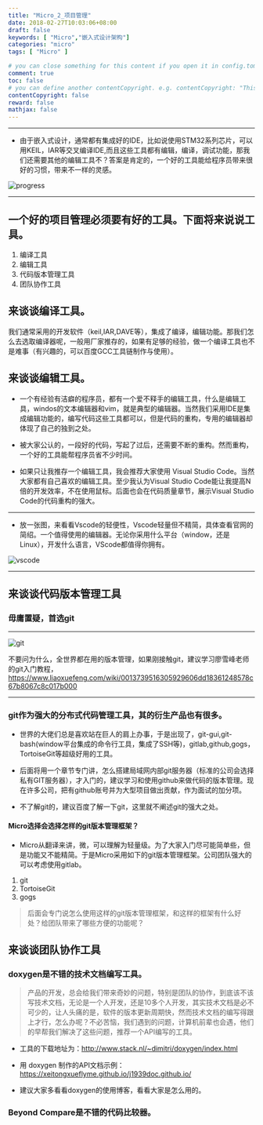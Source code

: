 ```yaml
---
title: "Micro_2_项目管理"
date: 2018-02-27T10:03:06+08:00
draft: false
keywords: [ "Micro","嵌入式设计架构"]
categories: "micro"
tags: [ "Micro" ]

# you can close something for this content if you open it in config.toml.
comment: true
toc: false
# you can define another contentCopyright. e.g. contentCopyright: "This is an another copyright."
contentCopyright: false
reward: false
mathjax: false
---
```


------------------------

* 由于嵌入式设计，通常都有集成好的IDE，比如说使用STM32系列芯片，可以用KEIL，IAR等交叉编译IDE,而且这些工具都有编辑，编译，调试功能，那我们还需要其他的编辑工具不？答案是肯定的，一个好的工具能给程序员带来很好的习惯，带来不一样的灵感。

![progress](http://res.cloudinary.com/dynhsbwph/image/upload/v1519713279/progress.jpg)

------------------------

## 一个好的项目管理必须要有好的工具。下面将来说说工具。

1. 编译工具
2. 编辑工具
3. 代码版本管理工具
4. 团队协作工具

## 来谈谈编译工具。

我们通常采用的开发软件（keil,IAR,DAVE等），集成了编译，编辑功能。那我们怎么去选取编译器呢，一般用厂家推存的，如果有足够的经验，做一个编译工具也不是难事（有兴趣的，可以百度GCC工具链制作与使用）。

## 来谈谈编辑工具。

* 一个有经验有洁癖的程序员，都有一个爱不释手的编辑工具，什么是编辑工具，windos的文本编辑器和vim，就是典型的编辑器。当然我们采用IDE是集成编辑功能的，编写代码这些工具都可以，但是代码的重构，专用的编辑器却体现了自己的独到之处。

* 被大家公认的，一段好的代码，写起了过后，还需要不断的重构。然而重构，一个好的工具能帮程序员省不少时间。

* 如果只让我推存一个编辑工具，我会推荐大家使用 Visual Studio Code。当然大家都有自己喜欢的编辑工具。至少我认为Visual Studio Code能让我提高N倍的开发效率，不在使用鼠标。后面也会在代码质量章节，展示Visual Studio Code的代码重构的强大。

------------

* 放一张图，来看看Vscode的轻便性，Vscode轻量但不精简，具体查看官网的简绍。一个值得使用的编辑器。无论你采用什么平台（window，还是Linux），开发什么语言，VScode都值得你拥有。

![vscode](http://res.cloudinary.com/dynhsbwph/image/upload/v1519713288/vscode.png)

------------

## 来谈谈代码版本管理工具

### 毋庸置疑，首选git

 ------------

 ![git](http://res.cloudinary.com/dynhsbwph/image/upload/v1519714055/git.jpg)
 
 不要问为什么，全世界都在用的版本管理，如果刚接触git，建议学习廖雪峰老师的git入门教程，https://www.liaoxuefeng.com/wiki/0013739516305929606dd18361248578c67b8067c8c017b000

 ------------

### git作为强大的分布式代码管理工具，其的衍生产品也有很多。

* 世界的大佬们总是喜欢站在巨人的肩上办事，于是出现了，git-gui,git-bash(window平台集成的命令行工具，集成了SSH等)，gitlab,github,gogs，TortoiseGit等超级好用的工具。

* 后面将用一个章节专门讲，怎么搭建局域网内部git服务器（标准的公司会选择私有GIT服务器），才入门的，建议学习和使用github来做代码的版本管理。现在许多公司，把有github账号并为大型项目做出贡献，作为面试的加分项。

* 不了解git的，建议百度了解一下git，这里就不阐述git的强大之处。

#### Micro选择会选择怎样的git版本管理框架？

* Micro从翻译来讲，微，可以理解为轻量级。为了大家入门尽可能简单些，但是功能又不能精简。于是Micro采用如下的git版本管理框架。公司团队强大的可以考虑使用gitlab。

1. git
2. TortoiseGit
3. gogs

> 后面会专门说怎么使用这样的git版本管理框架，和这样的框架有什么好处？给团队带来了哪些方便的功能呢？


## 来谈谈团队协作工具

### doxygen是不错的技术文档编写工具。

> 产品的开发，总会给我们带来奇妙的问题，特别是团队的协作，到底该不该写技术文档，无论是一个人开发，还是10多个人开发，其实技术文档是必不可少的，让人头痛的是，软件的版本更新周期快，然而技术文档的编写得跟上才行，怎么办呢？不必苦恼，我们遇到的问题，计算机前辈也会遇，他们的早帮我们解决了这些问题，推荐一个API编写的工具。

* 工具的下载地址为：http://www.stack.nl/~dimitri/doxygen/index.html

* 用 doxygen 制作的API文档示例：
https://xeitongxueflyme.github.io/j1939doc.github.io/

* 建议大家多看看doxygen的使用博客，看看大家是怎么用的。

### Beyond Compare是不错的代码比较器。

